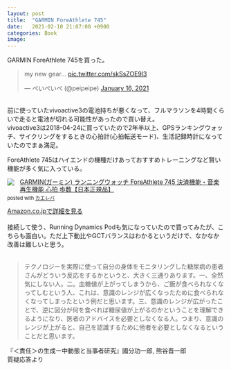 ```yaml
---
layout: post
title:  "GARMIN ForeAthlete 745"
date:   2021-02-10 21:07:00 +0900
categories: Book
image: 
---
```

GARMIN ForeAthlete 745を買った。


<blockquote class="twitter-tweet"><p lang="en" dir="ltr">my new gear… <a href="https://t.co/skSsZOE9l3">pic.twitter.com/skSsZOE9l3</a></p>&mdash; ぺいぺいぺ (@peipeipe) <a href="https://twitter.com/peipeipe/status/1350387856296955904?ref_src=twsrc%5Etfw">January 16, 2021</a></blockquote> <script async src="https://platform.twitter.com/widgets.js" charset="utf-8"></script><br>
前に使っていたvivoactive3の電池持ちが悪くなって、フルマラソンを4時間くらいで走ると電池が切れる可能性があったので買い替え。<br>
vivoactive3は2018-04-24に買っていたので2年半以上、GPSランキングウォッチ、サイクリングをするときの心拍計(心拍転送モード)、生活記録時計になっていたのでまぁ満足。<br>

ForeAthlete 745はハイエンドの機種だけあっておすすめトレーニングなど賢い機能が多く気に入っている。<br>
<div class="krb-amzlt-box" style="margin-bottom:0px;"><div class="krb-amzlt-image" style="float:left;margin:0px 12px 1px 0px;"><a href="https://www.amazon.co.jp/dp/B08J3Y2GM2?&linkCode=li2&tag=peipeipe-22&linkId=a49100e6684cd17508d898f74b4c48e4&language=ja_JP&ref_=as_li_ss_il" target="_blank" rel="nofollow" rel="nofollow"><img border="0" src="//ws-fe.amazon-adsystem.com/widgets/q?_encoding=UTF8&ASIN=B08J3Y2GM2&Format= _SL250_&ID=AsinImage&MarketPlace=JP&ServiceVersion=20070822&WS=1&tag=peipeipe-22&language=ja_JP" ></a><img src="https://ir-jp.amazon-adsystem.com/e/ir?t=peipeipe-22&language=ja_JP&l=li2&o=9&a=B08J3Y2GM2" width="1" height="1" border="0" alt="" style="border:none !important; margin:0px !important;" /></div><div class="krb-amzlt-info" style="line-height:120%; margin-bottom: 10px"><div class="krb-amzlt-name" style="margin-bottom:10px;line-height:120%"><a href="https://www.amazon.co.jp/dp/B08J3Y2GM2?&linkCode=li2&tag=peipeipe-22&linkId=a49100e6684cd17508d898f74b4c48e4&language=ja_JP&ref_=as_li_ss_il" name="amazletlink" target="_blank" rel="nofollow" rel="nofollow">GARMIN(ガーミン) ランニングウォッチ ForeAthlete 745 決済機能・音楽再生機能 心拍 歩数【日本正規品】</a><div class="krb-amzlt-powered-date" style="font-size:80%;margin-top:5px;line-height:120%">posted with <a href="https://kaereba.com/wind/" title="amazlet" target="_blank" rel="nofollow" rel="nofollow">カエレバ</a></div></div><div class="krb-amzlt-detail"></div><div class="krb-amzlt-sub-info" style="float: left;"><div class="krb-amzlt-link" style="margin-top: 5px"><a href="https://www.amazon.co.jp/dp/B08J3Y2GM2?&linkCode=li2&tag=peipeipe-22&linkId=a49100e6684cd17508d898f74b4c48e4&language=ja_JP&ref_=as_li_ss_il" name="amazletlink" target="_blank" rel="nofollow" rel="nofollow">Amazon.co.jpで詳細を見る</a></div></div></div><div class="krb-amzlt-footer" style="clear: left"></div></div>
<br>
接続して使う、Running Dynamics Podも気になっていたので買ってみたが、こちらも面白い。ただ上下動比やGCTバランスはわかるというだけで、なかなか改善は難しいと思う。<br><br>
<blockquote>
テクノロジーを実際に使って自分の身体をモニタリングした糖尿病の患者さんがどういう反応をするかというと、大きく三通りあります。一、全然気にしない人。二。血糖値が上がってしまうから、ご飯が食べられなくなってしむという人、これは、意識のレンジが広くなったために食べられなくなってしまったという例だと思います。三、意識のレンジが広がったことで、逆に図分が何を食べれば糖尿値が上がるのかということを理解できるようになり、医者のアドバイスを必要としなくなる人。つまり、意識のレンジが上がると、自己を認識するために他者を必要としなくなるということだと思います。
</blockquote>
『＜責任＞の生成ー中動態と当事者研究』國分功一郎, 熊谷晋一郎<br>
質疑応答より
